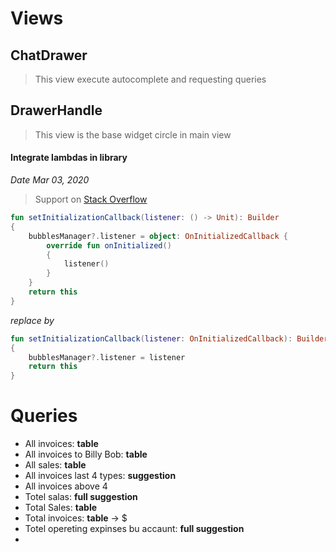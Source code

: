 # Views

## ChatDrawer
> This view execute autocomplete and requesting queries

## DrawerHandle
> This view is the base widget circle in main view

#### Integrate lambdas in library

_Date Mar 03, 2020_
> Support on [Stack Overflow](https://stackoverflow.com/a/57821039)
```kotlin
fun setInitializationCallback(listener: () -> Unit): Builder
{
    bubblesManager?.listener = object: OnInitializedCallback {
        override fun onInitialized()
        {
            listener()
        }
    }
    return this
}
```

_replace by_
```kotlin
fun setInitializationCallback(listener: OnInitializedCallback): Builder
{
    bubblesManager?.listener = listener
    return this
}
```

# Queries
- All invoices: <b>table</b>
- All invoices to Billy Bob: <b>table</b>
- All sales: <b>table</b>
- All invoices last 4 types: <b>suggestion</b>
- All invoices above 4
- Totel salas: <b>full suggestion</b>
- Total Sales: <b>table</b>
- Total invoices: <b>table</b> -> $
- Totel opereting expinses bu accaunt: <b>full suggestion</b>
- 
